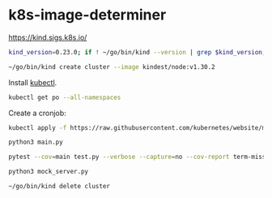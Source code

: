 # k8s-image-determiner

<https://kind.sigs.k8s.io/>

```bash
kind_version=0.23.0; if ! ~/go/bin/kind --version | grep $kind_version; then go install sigs.k8s.io/kind@v${kind_version}; fi
```

```bash
~/go/bin/kind create cluster --image kindest/node:v1.30.2
```

Install [kubectl](https://kubernetes.io/docs/tasks/tools/).

```bash
kubectl get po --all-namespaces
```

Create a cronjob:

```bash
kubectl apply -f https://raw.githubusercontent.com/kubernetes/website/main/content/en/examples/application/job/cronjob.yaml
```

```bash
python3 main.py
```

```bash
pytest --cov=main test.py --verbose --capture=no --cov-report term-missing
```

```bash
python3 mock_server.py
```

```bash
~/go/bin/kind delete cluster
```
